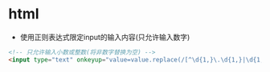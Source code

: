 # html
+ 使用正则表达式限定input的输入内容(只允许输入数字)
```html
<!-- 只允许输入小数或整数(将非数字替换为空) -->
<input type="text" onkeyup="value=value.replace(/[^\d{1,}\.\d{1,}|\d{1,}]/g,'')">
```
